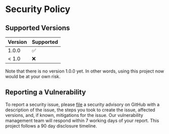 # Security Policy

## Supported Versions

| Version | Supported          |
| ------- | ------------------ |
| 1.0.0   | :white_check_mark: |
| < 1.0   | :x:                |

Note that there is no version 1.0.0 yet.
In other words, using this project now would be at your own risk.

## Reporting a Vulnerability

To report a security issue, please [file] a security advisory on GitHub
with a description of the issue, the steps you took to create the issue,
affected versions, and, if known, mitigations for the issue. Our vulnerability
management team will respond within 7 working days of your report. This project
follows a 90 day disclosure timeline.

[file]: https://github.com/haskell-actions/hlint-scan/issues
